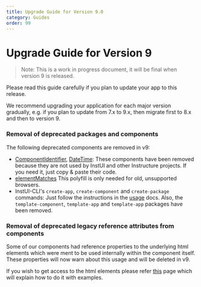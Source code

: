 ```yaml
---
title: Upgrade Guide for Version 9.0
category: Guides
order: 99
---
```


# Upgrade Guide for Version 9

> Note: This is a work in progress document, it will be final when version 9 is released.

Please read this guide carefully if you plan to update your app to this release.

We recommend upgrading your application for each major version gradually, e.g. if you plan to update from 7.x to 9.x, then migrate first to 8.x and then to version 9.

### Removal of deprecated packages and components

The following deprecated components are removed in v9:

- [ComponentIdentifier](#ComponentIdentifier), [DateTime](#DateTime): These components have been removed because they are not used by InstUI and other Instructure projects. If you need it, just copy & paste their code.
- [elementMatches](#elementMatches) This polyfill is only needed for old, unsupported browsers.
- InstUI-CLI's `create-app`, `create-component` and `create-package` commands: Just follow the instructions in the [usage](#usage) docs. Also, the `template-component`, `template-app` and `template-app` packages have been removed.

### Removal of deprecated legacy reference attributes from components

Some of our components had reference properties to the underlying html elements which were ment to be used internally within the component itself. These properties will now warn about this usage and will be deleted in v9.

If you wish to get access to the html elements please refer [this](https://instructure.design/#accessing-the-dom) page which will explain how to do it with examples.
